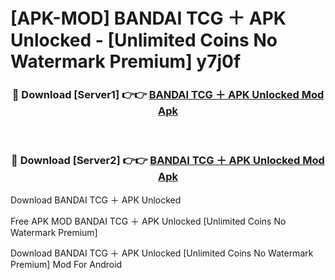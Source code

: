 # [APK-MOD] BANDAI TCG ＋ APK Unlocked - [Unlimited Coins No Watermark Premium] y7j0f



<div align="center">
<h3>🔴 Download [Server1] 👉👉 <a href="https://momento.my/?title=BANDAI_TCG_＋_APK_Unlocked">BANDAI TCG ＋ APK Unlocked Mod Apk</a></h3><br>

<h3>🔴 Download [Server2] 👉👉 <a href="https://momento.my/?title=BANDAI_TCG_＋_APK_Unlocked">BANDAI TCG ＋ APK Unlocked Mod Apk</a></h3>
</div>



Download BANDAI TCG ＋ APK Unlocked 

Free APK MOD BANDAI TCG ＋ APK Unlocked [Unlimited Coins No Watermark Premium]

Download BANDAI TCG ＋ APK Unlocked [Unlimited Coins No Watermark Premium] Mod For Android
